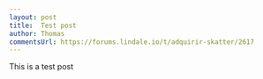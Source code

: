 ```yaml
---
layout: post
title:  Test post
author: Thomas
commentsUrl: https://forums.lindale.io/t/adquirir-skatter/2617
---
```


This is a test post